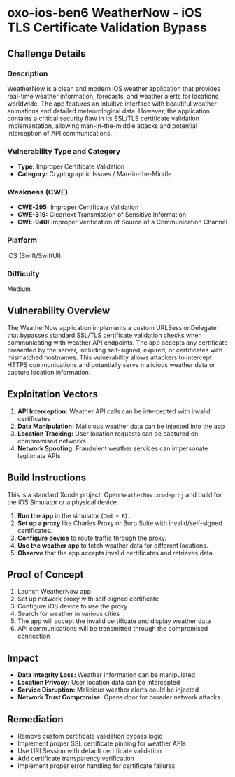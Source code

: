 # oxo-ios-ben6 WeatherNow - iOS TLS Certificate Validation Bypass

## Challenge Details

### Description
WeatherNow is a clean and modern iOS weather application that provides real-time weather information, forecasts, and weather alerts for locations worldwide. The app features an intuitive interface with beautiful weather animations and detailed meteorological data. However, the application contains a critical security flaw in its SSL/TLS certificate validation implementation, allowing man-in-the-middle attacks and potential interception of API communications.

### Vulnerability Type and Category
- **Type:** Improper Certificate Validation
- **Category:** Cryptographic Issues / Man-in-the-Middle

### Weakness (CWE)
- **CWE-295:** Improper Certificate Validation
- **CWE-319:** Cleartext Transmission of Sensitive Information
- **CWE-940:** Improper Verification of Source of a Communication Channel

### Platform
iOS (Swift/SwiftUI)

### Difficulty
Medium

## Vulnerability Overview
The WeatherNow application implements a custom URLSessionDelegate that bypasses standard SSL/TLS certificate validation checks when communicating with weather API endpoints. The app accepts any certificate presented by the server, including self-signed, expired, or certificates with mismatched hostnames. This vulnerability allows attackers to intercept HTTPS communications and potentially serve malicious weather data or capture location information.

## Exploitation Vectors
1. **API Interception:** Weather API calls can be intercepted with invalid certificates
2. **Data Manipulation:** Malicious weather data can be injected into the app
3. **Location Tracking:** User location requests can be captured on compromised networks
4. **Network Spoofing:** Fraudulent weather services can impersonate legitimate APIs

## Build Instructions
This is a standard Xcode project. Open `WeatherNow.xcodeproj` and build for the iOS Simulator or a physical device.

1. **Run the app** in the simulator (`Cmd + R`).
2. **Set up a proxy** like Charles Proxy or Burp Suite with invalid/self-signed certificates.
3. **Configure device** to route traffic through the proxy.
4. **Use the weather app** to fetch weather data for different locations.
5. **Observe** that the app accepts invalid certificates and retrieves data.

## Proof of Concept
1. Launch WeatherNow app
2. Set up network proxy with self-signed certificate
3. Configure iOS device to use the proxy
4. Search for weather in various cities
5. The app will accept the invalid certificate and display weather data
6. API communications will be transmitted through the compromised connection

## Impact
- **Data Integrity Loss:** Weather information can be manipulated
- **Location Privacy:** User location data can be intercepted
- **Service Disruption:** Malicious weather alerts could be injected
- **Network Trust Compromise:** Opens door for broader network attacks

## Remediation
- Remove custom certificate validation bypass logic
- Implement proper SSL certificate pinning for weather APIs
- Use URLSession with default certificate validation
- Add certificate transparency verification
- Implement proper error handling for certificate failures
